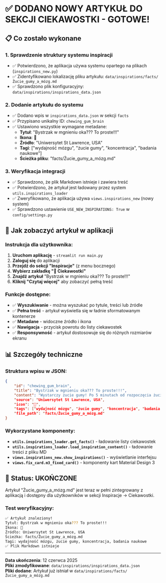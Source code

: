 # ✅ DODANO NOWY ARTYKUŁ DO SEKCJI CIEKAWOSTKI - GOTOWE!

## 📋 Co zostało wykonane

### 1. **Sprawdzenie struktury systemu inspiracji**
- ✅ Potwierdzono, że aplikacja używa systemu opartego na plikach (`inspirations_new.py`)
- ✅ Zidentyfikowano lokalizację pliku artykułu: `data/inspirations/facts/Żucie_gumy_a_mózg.md`
- ✅ Sprawdzono plik konfiguracyjny: `data/inspirations/inspirations_data.json`

### 2. **Dodanie artykułu do systemu**
- ✅ Dodano wpis w `inspirations_data.json` w sekcji `facts`
- ✅ Przypisano unikalny ID: `chewing_gum_brain`
- ✅ Ustawiono wszystkie wymagane metadane:
  - **Tytuł**: "Bystrzak w mgnieniu oka??? To proste!!!"
  - **Ikona**: 🧠
  - **Źródło**: "Uniwersytet St Lawrence, USA"
  - **Tagi**: ["wydajność mózgu", "żucie gumy", "koncentracja", "badania naukowe"]
  - **Ścieżka pliku**: "facts/Żucie_gumy_a_mózg.md"

### 3. **Weryfikacja integracji**
- ✅ Sprawdzono, że plik Markdown istnieje i zawiera treść
- ✅ Potwierdzono, że artykuł jest ładowany przez system `utils.inspirations_loader`
- ✅ Zweryfikowano, że aplikacja używa `views.inspirations_new` (nowy system)
- ✅ Sprawdzono ustawienie `USE_NEW_INSPIRATIONS: True` w `config/settings.py`

## 🎯 Jak zobaczyć artykuł w aplikacji

### Instrukcja dla użytkownika:
1. **Uruchom aplikację** - `streamlit run main.py`
2. **Zaloguj się** do aplikacji
3. **Przejdź do sekcji "Inspiracje"** (z menu bocznego)
4. **Wybierz zakładkę "🧠 Ciekawostki"**
5. **Znajdź artykuł** "Bystrzak w mgnieniu oka??? To proste!!!"
6. **Kliknij "Czytaj więcej"** aby zobaczyć pełną treść

### Funkcje dostępne:
- ✅ **Wyszukiwanie** - można wyszukać po tytule, treści lub źródle
- ✅ **Pełna treść** - artykuł wyświetla się w ładnie sformatowanym kontenerze
- ✅ **Metadane** - widoczne źródło i ikona
- ✅ **Nawigacja** - przycisk powrotu do listy ciekawostek
- ✅ **Responsywność** - artykuł dostosowuje się do różnych rozmiarów ekranu

## 📊 Szczegóły techniczne

### Struktura wpisu w JSON:
```json
{
    "id": "chewing_gum_brain",
    "title": "Bystrzak w mgnieniu oka??? To proste!!!",
    "content": "Wystarczy żucie gumy! Po 5 minutach od rozpoczęcia żucia nasz mózg „dostaje kopa"! Profesor psychologii Uniwersytetu St Lawrence w USA Serge Onyper dowiódł w swoich badaniach, że to dobry sposób na zwiększenie wydolności naszego mózgu, przynajmniej na chwilę...",
    "source": "Uniwersytet St Lawrence, USA",
    "icon": "🧠",
    "tags": ["wydajność mózgu", "żucie gumy", "koncentracja", "badania naukowe"],
    "file_path": "facts/Żucie_gumy_a_mózg.md"
}
```

### Wykorzystane komponenty:
- **`utils.inspirations_loader.get_facts()`** - ładowanie listy ciekawostek
- **`utils.inspirations_loader.load_inspiration_content()`** - ładowanie treści z pliku MD
- **`views.inspirations_new.show_inspirations()`** - wyświetlanie interfejsu
- **`views.fix_card.m3_fixed_card()`** - komponenty kart Material Design 3

## 🎉 Status: UKOŃCZONE

Artykuł "Żucie_gumy_a_mózg.md" jest teraz w pełni zintegrowany z aplikacją i dostępny dla użytkowników w sekcji Inspiracje → Ciekawostki.

### Test weryfikacyjny:
```bash
✅ Artykuł znaleziony!
Tytuł: Bystrzak w mgnieniu oka??? To proste!!!
Ikona: 🧠
Źródło: Uniwersytet St Lawrence, USA
Ścieżka: facts/Żucie_gumy_a_mózg.md
Tagi: wydajność mózgu, żucie gumy, koncentracja, badania naukowe
✅ Plik Markdown istnieje
```

---
**Data ukończenia**: 12 czerwca 2025  
**Pliki zmodyfikowane**: `data/inspirations/inspirations_data.json`  
**Pliki dodane**: Artykuł już istniał w `data/inspirations/facts/Żucie_gumy_a_mózg.md`
